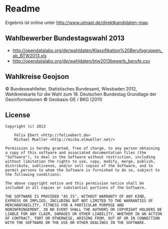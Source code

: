 # Readme

Ergebnis ist online unter http://www.ulmapi.de/direktkandidaten-map.


## Wahlbewerber Bundestagswahl 2013 

 * http://opendatalabs.org/de/wahldaten/Klassifikation%20Berufsgruppen_ab_BTW2013.xls
 * http://opendatalabs.org/de/wahldaten/btw2013bewerb_berufe.csv

 
## Wahlkreise Geojson

© Bundeswahlleiter, Statistisches Bundesamt, Wiesbaden 2012, 
Wahlkreiskarte für die Wahl zum 18. Deutschen Bundestag
Grundlage der Geoinformationen © Geobasis-DE / BKG (2011)


## License

	Copyright (c) 2013

		Felix Ebert <http://felixebert.de>
		Michael Mueller <http://micha.elmueller.net/>

	Permission is hereby granted, free of charge, to any person obtaining
	a copy of this software and associated documentation files (the
	"Software"), to deal in the Software without restriction, including
	without limitation the rights to use, copy, modify, merge, publish,
	distribute, sublicense, and/or sell copies of the Software, and to
	permit persons to whom the Software is furnished to do so, subject to
	the following conditions:

	The above copyright notice and this permission notice shall be
	included in all copies or substantial portions of the Software.

	THE SOFTWARE IS PROVIDED "AS IS", WITHOUT WARRANTY OF ANY KIND,
	EXPRESS OR IMPLIED, INCLUDING BUT NOT LIMITED TO THE WARRANTIES OF
	MERCHANTABILITY, FITNESS FOR A PARTICULAR PURPOSE AND
	NONINFRINGEMENT. IN NO EVENT SHALL THE AUTHORS OR COPYRIGHT HOLDERS BE
	LIABLE FOR ANY CLAIM, DAMAGES OR OTHER LIABILITY, WHETHER IN AN ACTION
	OF CONTRACT, TORT OR OTHERWISE, ARISING FROM, OUT OF OR IN CONNECTION
	WITH THE SOFTWARE OR THE USE OR OTHER DEALINGS IN THE SOFTWARE.



